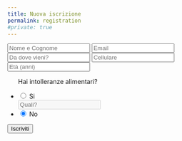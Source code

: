 ```yaml
---
title: Nuova iscrizione
permalink: registration
#private: true
---
```



<div class="form">

<div id="alert"></div>

<input id="name"   type="text"    name="name"    placeholder="Nome e Cognome"/>
<input id="email"  type="text"    name="email"    placeholder="Email"/>
<input id="city"   type="text"    name="city"    placeholder="Da dove vieni?"/>
<input id="mobile" type="text"    name="mobile"    placeholder="Cellulare"  class="medium input"/>
<input id="age"    type="text"    name="age"    placeholder="Età (anni)" class="small input"/>

<!--div class="">
  <p class="small text">Hai intolleranze alimentari?</p>
  <input  id="n-intollerances" class="radio" type="radio" name="selector"/><label for="n-intollerances">No</label>
  <input  id="y-intollerances" type="radio" name="selector"/><label for="y-intollerances">Si</label>
  <input  id="intolerance"     type="text"  name="intolerance"    placeholder=""   />
</div-->

<ul class="radio">
<p class="small text">Hai intolleranze alimentari?</p>
 <li  id="y-intollerances">
   <input id="y-radio" type="radio" name="selector" >
   <label for="f-option">Si</label>
   <div class="check"></div>
   <input  id="intolerance"     type="text"  name="intolerance"    placeholder="Quali?"   disabled/>
 </li>
 <!-- <li> -->
 <!-- </li> -->

 <li  id="n-intollerances">
   <input id="n-radio" type="radio" name="selector" checked>
   <label for="s-option">No</label>
   <div class="check"></div>
   <!-- <div class="check"><div class="inside"></div></div> -->
 </li>

</ul>


<button class="input-btn" id="registration" name="registration">Iscriviti</button>

</div>
